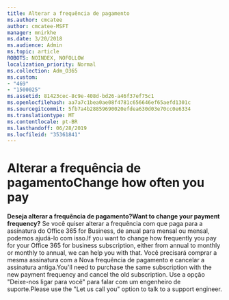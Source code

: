 ```yaml
---
title: Alterar a frequência de pagamento
ms.author: cmcatee
author: cmcatee-MSFT
manager: mnirkhe
ms.date: 3/20/2018
ms.audience: Admin
ms.topic: article
ROBOTS: NOINDEX, NOFOLLOW
localization_priority: Normal
ms.collection: Adm_O365
ms.custom:
- "469"
- "1500025"
ms.assetid: 81423cec-8c9e-408d-bd26-a46f37ef75c1
ms.openlocfilehash: aa7a7c1bea0ae08f4781c656646ef65aefd1301c
ms.sourcegitcommit: 5fb7a4b28859690020efdea630d03e70cc0e6334
ms.translationtype: MT
ms.contentlocale: pt-BR
ms.lasthandoff: 06/28/2019
ms.locfileid: "35361841"
---
```

# <a name="change-how-often-you-pay"></a><span data-ttu-id="c7c4a-102">Alterar a frequência de pagamento</span><span class="sxs-lookup"><span data-stu-id="c7c4a-102">Change how often you pay</span></span>

 <span data-ttu-id="c7c4a-103">**Deseja alterar a frequência de pagamento?**</span><span class="sxs-lookup"><span data-stu-id="c7c4a-103">**Want to change your payment frequency?**</span></span> <span data-ttu-id="c7c4a-104">Se você quiser alterar a frequência com que paga para a assinatura do Office 365 for Business, de anual para mensal ou mensal, podemos ajudá-lo com isso.</span><span class="sxs-lookup"><span data-stu-id="c7c4a-104">If you want to change how frequently you pay for your Office 365 for business subscription, either from annual to monthly or monthly to annual, we can help you with that.</span></span> <span data-ttu-id="c7c4a-105">Você precisará comprar a mesma assinatura com a Nova frequência de pagamento e cancelar a assinatura antiga.</span><span class="sxs-lookup"><span data-stu-id="c7c4a-105">You'll need to purchase the same subscription with the new payment frequency and cancel the old subscription.</span></span> <span data-ttu-id="c7c4a-106">Use a opção "Deixe-nos ligar para você" para falar com um engenheiro de suporte.</span><span class="sxs-lookup"><span data-stu-id="c7c4a-106">Please use the "Let us call you" option to talk to a support engineer.</span></span>
  